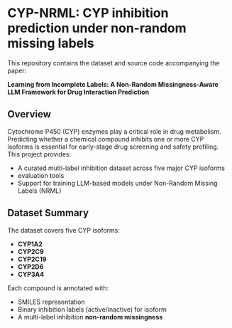 # CYP-NRML: CYP inhibition prediction under non-random missing labels 

This repository contains the dataset and source code accompanying the paper:

**Learning from Incomplete Labels: A Non-Random
Missingness-Aware LLM Framework for Drug
Interaction Prediction**

##  Overview

Cytochrome P450 (CYP) enzymes play a critical role in drug metabolism. Predicting whether a chemical compound inhibits one or more CYP isoforms is essential for early-stage drug screening and safety profiling. This project provides:

- A curated multi-label inhibition dataset across five major CYP isoforms
- evaluation tools
- Support for training LLM-based models under Non-Random Missing Labels (NRML)

## Dataset Summary

The dataset covers five CYP isoforms:
- **CYP1A2**
- **CYP2C9**
- **CYP2C19**
- **CYP2D6**
- **CYP3A4**

Each compound is annotated with:
- SMILES representation
- Binary inhibition labels (active/inactive) for isoform
- A multi-label inhibition  **non-random missingness**



